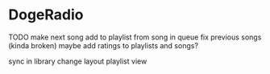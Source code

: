 # DogeRadio

TODO
make next song 
add to playlist from song in queue
fix previous songs (kinda broken)
maybe add ratings to playlists and songs?

sync in library
change layout playlist view 